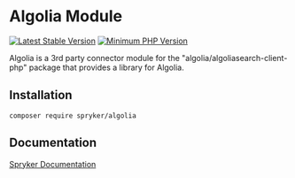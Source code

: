 # Algolia Module
[![Latest Stable Version](https://poser.pugx.org/spryker/algolia/v/stable.svg)](https://packagist.org/packages/spryker/algolia)
[![Minimum PHP Version](https://img.shields.io/badge/php-%3E%3D%207.3-8892BF.svg)](https://php.net/)

Algolia is a 3rd party connector module for the "algolia/algoliasearch-client-php" package that provides a library for Algolia.

## Installation

```
composer require spryker/algolia
```

## Documentation

[Spryker Documentation](https://academy.spryker.com/developing_with_spryker/module_guide/modules.html)
